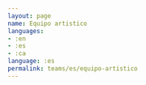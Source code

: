 ```yaml
---
layout: page
name: Equipo artistico
languages:
- :en
- :es
- :ca
language: :es
permalink: teams/es/equipo-artistico
---
```


